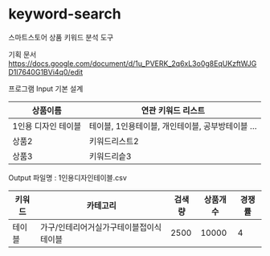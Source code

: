 # keyword-search
스마트스토어 상품 키워드 분석 도구

기획 문서
https://docs.google.com/document/d/1u_PVERK_2q6xL3o0g8EqUKzftWJGD1l7640G1BVi4q0/edit

프로그램 Input
기본 설계

|상품이름|연관 키워드 리스트|
|------|---|
|1인용 디자인 테이블|테이블, 1인용테이블, 개인테이블, 공부방테이블 … |
|상품2|키워드리스트2|
|상품3|키워드리슽3|


Output
파일명 : 1인용디자인테이블.csv

|키워드|카테고리|검색량|상품개수|경쟁률|
|------|---|---|---|---|
|테이블|가구/인테리어거실가구테이블접이식테이블|2500|10000|4|



